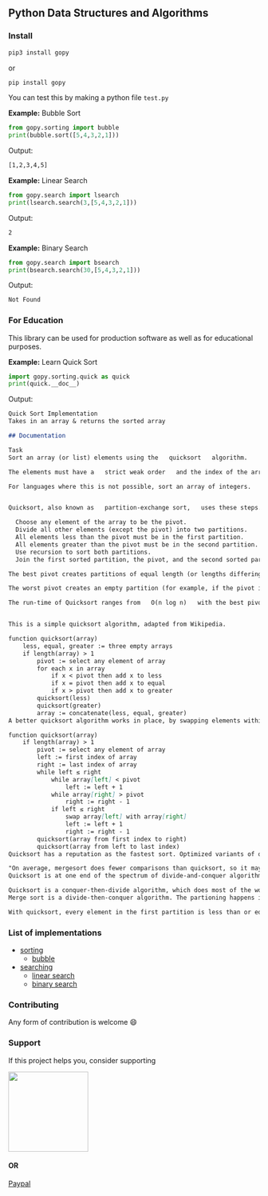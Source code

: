 ## Python Data Structures and Algorithms

### Install

```bash
pip3 install gopy
```

or

```bash
pip install gopy
```

You can test this by making a python file `test.py`

**Example:** Bubble Sort

```python
from gopy.sorting import bubble
print(bubble.sort([5,4,3,2,1]))
```

Output: 

```bash
[1,2,3,4,5]
```

**Example:** Linear Search

```python
from gopy.search import lsearch
print(lsearch.search(3,[5,4,3,2,1]))
```

Output: 

```bash
2
```

**Example:** Binary Search

```python
from gopy.search import bsearch
print(bsearch.search(30,[5,4,3,2,1]))
```

Output: 

```bash
Not Found
```

### For Education

This library can be used for production software as well as for educational purposes.

**Example:** Learn Quick Sort

```python
import gopy.sorting.quick as quick
print(quick.__doc__)
```

Output: 

```markdown
Quick Sort Implementation
Takes in an array & returns the sorted array

## Documentation

Task
Sort an array (or list) elements using the   quicksort   algorithm.

The elements must have a   strict weak order   and the index of the array can be of any discrete type.

For languages where this is not possible, sort an array of integers.


Quicksort, also known as   partition-exchange sort,   uses these steps.

  Choose any element of the array to be the pivot.
  Divide all other elements (except the pivot) into two partitions.
  All elements less than the pivot must be in the first partition.
  All elements greater than the pivot must be in the second partition.
  Use recursion to sort both partitions.
  Join the first sorted partition, the pivot, and the second sorted partition.

The best pivot creates partitions of equal length (or lengths differing by   1).

The worst pivot creates an empty partition (for example, if the pivot is the first or last element of a sorted array).

The run-time of Quicksort ranges from   O(n log n)   with the best pivots, to   O(n2)   with the worst pivots, where   n   is the number of elements in the array.


This is a simple quicksort algorithm, adapted from Wikipedia.

function quicksort(array)
    less, equal, greater := three empty arrays
    if length(array) > 1  
        pivot := select any element of array
        for each x in array
            if x < pivot then add x to less
            if x = pivot then add x to equal
            if x > pivot then add x to greater
        quicksort(less)
        quicksort(greater)
        array := concatenate(less, equal, greater)
A better quicksort algorithm works in place, by swapping elements within the array, to avoid the memory allocation of more arrays.

function quicksort(array)
    if length(array) > 1
        pivot := select any element of array
        left := first index of array
        right := last index of array
        while left ≤ right
            while array[left] < pivot
                left := left + 1
            while array[right] > pivot
                right := right - 1
            if left ≤ right
                swap array[left] with array[right]
                left := left + 1
                right := right - 1
        quicksort(array from first index to right)
        quicksort(array from left to last index)
Quicksort has a reputation as the fastest sort. Optimized variants of quicksort are common features of many languages and libraries. One often contrasts quicksort with   merge sort,   because both sorts have an average time of   O(n log n).

"On average, mergesort does fewer comparisons than quicksort, so it may be better when complicated comparison routines are used. Mergesort also takes advantage of pre-existing order, so it would be favored for using sort() to merge several sorted arrays. On the other hand, quicksort is often faster for small arrays, and on arrays of a few distinct values, repeated many times." — http://perldoc.perl.org/sort.html
Quicksort is at one end of the spectrum of divide-and-conquer algorithms, with merge sort at the opposite end.

Quicksort is a conquer-then-divide algorithm, which does most of the work during the partitioning and the recursive calls. The subsequent reassembly of the sorted partitions involves trivial effort.
Merge sort is a divide-then-conquer algorithm. The partioning happens in a trivial way, by splitting the input array in half. Most of the work happens during the recursive calls and the merge phase.

With quicksort, every element in the first partition is less than or equal to every element in the second partition. Therefore, the merge phase of quicksort is so trivial that it needs no mention!
```


### List of implementations

- [sorting](/gopy/sorting/)
    - [bubble](/gopy/sorting/bubble.py/)
- [searching](/gopy/search/)
    - [linear search](/gopy/search/lsearch.py/)
    - [binary search](/gopy/search/bsearch.py/)


### Contributing

Any form of contribution is welcome :smile:

### Support

If this project helps you, consider supporting


<a href="https://www.patreon.com/bePatron?u=17066721">
  <img src="https://c5.patreon.com/external/logo/become_a_patron_button@2x.png" width="160">
</a>

#### OR 

[Paypal](https://www.paypal.com/cgi-bin/webscr?cmd=_s-xclick&hosted_button_id=P3BP3APA22KEU&source=url)
